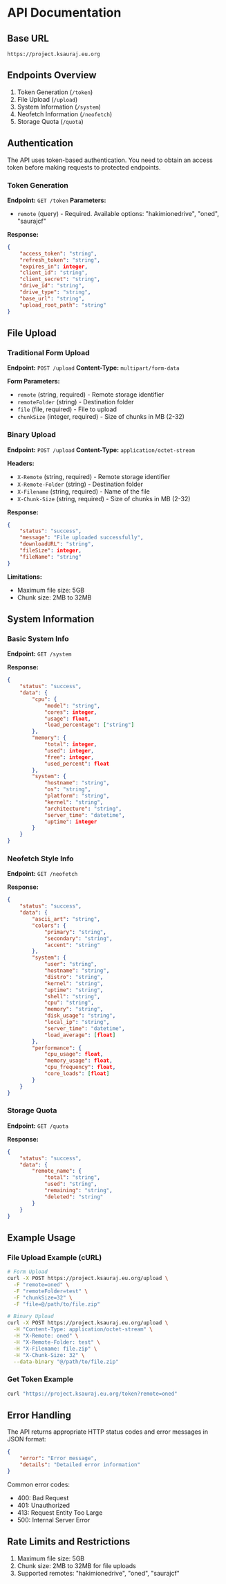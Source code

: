 # API Documentation

## Base URL
```
https://project.ksauraj.eu.org
```

## Endpoints Overview

1. Token Generation (`/token`)
2. File Upload (`/upload`)
3. System Information (`/system`)
4. Neofetch Information (`/neofetch`)
5. Storage Quota (`/quota`)

## Authentication
The API uses token-based authentication. You need to obtain an access token before making requests to protected endpoints.

### Token Generation
**Endpoint:** `GET /token`
**Parameters:**
- `remote` (query) - Required. Available options: "hakimionedrive", "oned", "saurajcf"

**Response:**
```json
{
    "access_token": "string",
    "refresh_token": "string",
    "expires_in": integer,
    "client_id": "string",
    "client_secret": "string",
    "drive_id": "string",
    "drive_type": "string",
    "base_url": "string",
    "upload_root_path": "string"
}
```

## File Upload

### Traditional Form Upload
**Endpoint:** `POST /upload`
**Content-Type:** `multipart/form-data`

**Form Parameters:**
- `remote` (string, required) - Remote storage identifier
- `remoteFolder` (string) - Destination folder
- `file` (file, required) - File to upload
- `chunkSize` (integer, required) - Size of chunks in MB (2-32)

### Binary Upload
**Endpoint:** `POST /upload`
**Content-Type:** `application/octet-stream`

**Headers:**
- `X-Remote` (string, required) - Remote storage identifier
- `X-Remote-Folder` (string) - Destination folder
- `X-Filename` (string, required) - Name of the file
- `X-Chunk-Size` (string, required) - Size of chunks in MB (2-32)

**Response:**
```json
{
    "status": "success",
    "message": "File uploaded successfully",
    "downloadURL": "string",
    "fileSize": integer,
    "fileName": "string"
}
```

**Limitations:**
- Maximum file size: 5GB
- Chunk size: 2MB to 32MB

## System Information

### Basic System Info
**Endpoint:** `GET /system`

**Response:**
```json
{
    "status": "success",
    "data": {
        "cpu": {
            "model": "string",
            "cores": integer,
            "usage": float,
            "load_percentage": ["string"]
        },
        "memory": {
            "total": integer,
            "used": integer,
            "free": integer,
            "used_percent": float
        },
        "system": {
            "hostname": "string",
            "os": "string",
            "platform": "string",
            "kernel": "string",
            "architecture": "string",
            "server_time": "datetime",
            "uptime": integer
        }
    }
}
```

### Neofetch Style Info
**Endpoint:** `GET /neofetch`

**Response:**
```json
{
    "status": "success",
    "data": {
        "ascii_art": "string",
        "colors": {
            "primary": "string",
            "secondary": "string",
            "accent": "string"
        },
        "system": {
            "user": "string",
            "hostname": "string",
            "distro": "string",
            "kernel": "string",
            "uptime": "string",
            "shell": "string",
            "cpu": "string",
            "memory": "string",
            "disk_usage": "string",
            "local_ip": "string",
            "server_time": "datetime",
            "load_average": [float]
        },
        "performance": {
            "cpu_usage": float,
            "memory_usage": float,
            "cpu_frequency": float,
            "core_loads": [float]
        }
    }
}
```

### Storage Quota
**Endpoint:** `GET /quota`

**Response:**
```json
{
    "status": "success",
    "data": {
        "remote_name": {
            "total": "string",
            "used": "string",
            "remaining": "string",
            "deleted": "string"
        }
    }
}
```

## Example Usage

### File Upload Example (cURL)
```bash
# Form Upload
curl -X POST https://project.ksauraj.eu.org/upload \
  -F "remote=oned" \
  -F "remoteFolder=test" \
  -F "chunkSize=32" \
  -F "file=@/path/to/file.zip"

# Binary Upload
curl -X POST https://project.ksauraj.eu.org/upload \
  -H "Content-Type: application/octet-stream" \
  -H "X-Remote: oned" \
  -H "X-Remote-Folder: test" \
  -H "X-Filename: file.zip" \
  -H "X-Chunk-Size: 32" \
  --data-binary "@/path/to/file.zip"
```

### Get Token Example
```bash
curl "https://project.ksauraj.eu.org/token?remote=oned"
```

## Error Handling
The API returns appropriate HTTP status codes and error messages in JSON format:

```json
{
    "error": "Error message",
    "details": "Detailed error information"
}
```

Common error codes:
- 400: Bad Request
- 401: Unauthorized
- 413: Request Entity Too Large
- 500: Internal Server Error

## Rate Limits and Restrictions
1. Maximum file size: 5GB
2. Chunk size: 2MB to 32MB for file uploads
3. Supported remotes: "hakimionedrive", "oned", "saurajcf"

